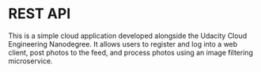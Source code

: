 # REST API

This is a simple cloud application developed alongside the Udacity Cloud Engineering Nanodegree. It allows users to register and log into a web client, post photos to the feed, and process photos using an image filtering microservice.
